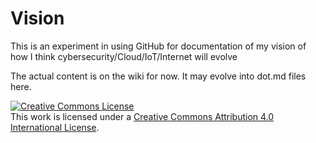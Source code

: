 # Vision
This is an experiment in using GitHub for documentation of my vision of how I think cybersecurity/Cloud/IoT/Internet will evolve

The actual content is on the wiki for now. It may evolve into dot.md files here.

<a rel="license" href="http://creativecommons.org/licenses/by/4.0/"><img alt="Creative Commons License" style="border-width:0" src="https://i.creativecommons.org/l/by/4.0/88x31.png" /></a><br />This work is licensed under a <a rel="license" href="http://creativecommons.org/licenses/by/4.0/">Creative Commons Attribution 4.0 International License</a>.
